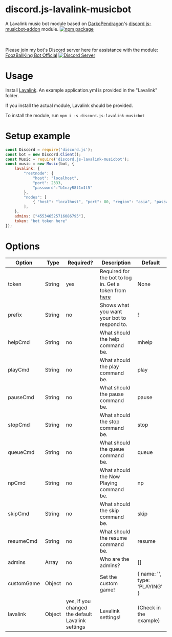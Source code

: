 # discord.js-lavalink-musicbot
A Lavalink music bot module based on [DarkoPendragon](https://github.com/DarkoPendragon)'s [discord.js-musicbot-addon](https://github.com/DarkoPendragon/discord.js-musicbot-addon) module.
[![npm package](https://nodei.co/npm/discord.js-lavalink-musicbot.png?downloads=true&downloadRank=true&stars=true)](https://nodei.co/npm/discord.js-lavalink-musicbot/)  

<br><br>
Please join my bot's Discord server here for assistance with the module: [FoozBallKing Bot Official](https://discord.gg/CYVBkej)
[![Discord Server](https://discordapp.com/api/guilds/346967750402506752/embed.png)](https://discord.gg/CYVBkej)

# Usage
Install [Lavalink](https://ci.fredboat.com/viewLog.html?buildId=lastSuccessful&buildTypeId=Lavalink_Build&tab=artifacts&guest=1). An example
application.yml is provided in the "Lavalink" folder.

If you install the actual module, Lavalink should be provided.

To install the module, run `npm i -s discord.js-lavalink-musicbot`

# Setup example
```javascript
const Discord = require('discord.js');
const bot = new Discord.Client();
const Music = require('discord.js-lavalink-musicbot');
const music = new Music(bot, {
	lavalink: {
		"restnode": {
			"host": "localhost",
			"port": 2333,
			"password":"b1nzyR8l1m1t5"
		},
		"nodes": [
			{ "host": "localhost", "port": 80, "region": "asia", "password": "b1nzyR8l1m1t5" }
		],
	},
	admins: ["455346525716086795"],
	token: "bot token here"
});
```

# Options

| Option | Type | Required? | Description | Default
| --- | --- | --- | --- | --- |
| token | String | yes | Required for the bot to log in. Get a token from [here](https://twentysix26.github.io/Red-Docs/red_guide_bot_accounts/#creating-a-new-bot-account) | None |
| prefix | String | no | Shows what you want your bot to respond to. | ! |
| helpCmd | String | no | What should the help command be. | mhelp |
| playCmd | String | no | What should the play command be. | play |
| pauseCmd | String | no | What should the pause command be. | pause |
| stopCmd | String | no | What should the stop command be. | stop |
| queueCmd | String | no | What should the queue command be. | queue |
| npCmd | String | no | What should the Now Playing command be. | np |
| skipCmd | String | no | What should the skip command be. | skip |
| resumeCmd | String | no | What should the resume command be. | resume |
| admins | Array | no | Who are the admins? | [] |
| customGame | Object | no | Set the custom game! | { name: '', type: 'PLAYING' } |
| lavalink | Object | yes, if you changed the default Lavalink settings | Lavalink settings! | (Check in the example) | 